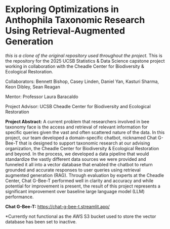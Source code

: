 # Exploring Optimizations in Anthophila Taxonomic Research Using Retrieval-Augmented Generation
_this is a clone of the original repository used throughout the project._ This is the repository for the 2025 UCSB Statistics & Data Science capstone project working in collaboration with the Cheadle Center for Biodiversity & Ecological Restoration.

Collaborators: Bennett Bishop, Casey Linden, Daniel Yan, Kasturi Sharma, Keon Dibley, Sean Reagan

Mentor: Professor Laura Baracaldo

Project Advisor: UCSB Cheadle Center for Biodiversity and Ecological Restoration

**Project Abstract:**
A current problem that researchers involved in bee taxonomy face is the access and retrieval of relevant information for specific queries given the vast and often scattered nature of the data. In this project, our team developed a domain-specific chatbot, nicknamed Chat G-Bee-T that is designed to support taxonomic research at our advising organization, the Cheadle Center for Biodiversity & Ecological Restoration and beyond. In the process, we developed a data pipeline that would standardize the vastly different data sources we were provided and funneled it all into a vector database that enabled the chatbot to return grounded and accurate responses to user queries using retrieval augmented generation (RAG). Through evaluation by experts at the Cheadle Center, Chat G-Bee-T performed well in clarity and accuracy and while potential for improvement is present, the result of this project represents a significant improvement over baseline large language model (LLM) performance.

**Chat G-Bee-T:** https://chat-g-bee-t.streamlit.app/

*Currently not functional as the AWS S3 bucket used to store the vector database has been set to inactive.
